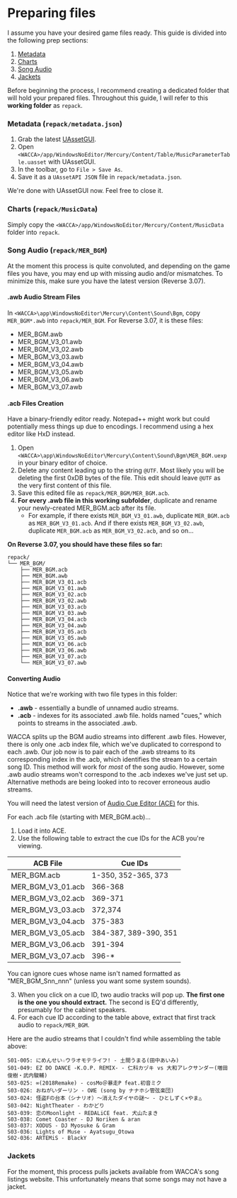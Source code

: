 # Preparing files
I assume you have your desired game files ready. This guide is divided into the following prep sections:

1. [Metadata](###Metadata)
2. [Charts](###Charts)
3. [Song Audio](###Song%20Audio)
4. [Jackets](###Jackets)

Before beginning the process, I recommend creating a dedicated folder that will hold your prepared files. Throughout this guide, I will refer to this **working folder** as `repack`.

### Metadata (`repack/metadata.json`)
1. Grab the latest [UAssetGUI](https://github.com/atenfyr/UAssetGUI).
2. Open `<WACCA>/app/WindowsNoEditor/Mercury/Content/Table/MusicParameterTable.uasset` with UAssetGUI.
3. In the toolbar, go to `File > Save As`.
4. Save it as a `UAssetAPI JSON` file in `repack/metadata.json`.

We're done with UAssetGUI now. Feel free to close it.

### Charts (`repack/MusicData`)
Simply copy the `<WACCA>/app/WindowsNoEditor/Mercury/Content/MusicData` folder into `repack`.

### Song Audio (`repack/MER_BGM`)
At the moment this process is quite convoluted, and depending on the game files you have, you may end up with missing audio and/or mismatches. To minimize this, make sure you have the latest version (Reverse 3.07).

#### .awb Audio Stream Files
In `<WACCA>\app\WindowsNoEditor\Mercury\Content\Sound\Bgm`, copy `MER_BGM*.awb` into `repack/MER_BGM`. For Reverse 3.07, it is these files:
- MER_BGM.awb
- MER_BGM_V3_01.awb
- MER_BGM_V3_02.awb
- MER_BGM_V3_03.awb
- MER_BGM_V3_04.awb
- MER_BGM_V3_05.awb
- MER_BGM_V3_06.awb
- MER_BGM_V3_07.awb

#### .acb Files Creation
Have a binary-friendly editor ready. Notepad++ might work but could potentially mess things up due to encodings. I recommend using a hex editor like HxD instead.

1. Open `<WACCA>\app\WindowsNoEditor\Mercury\Content\Sound\Bgm\MER_BGM.uexp` in your binary editor of choice.
2. Delete any content leading up to the string `@UTF`. Most likely you will be deleting the first 0xDB bytes of the file. This edit should leave `@UTF` as the very first content of this file.
3. Save this edited file as `repack/MER_BGM/MER_BGM.acb`.
4. **For every .awb file in this working subfolder**, duplicate and rename your newly-created MER_BGM.acb after its file.
	- For example, if there exists `MER_BGM_V3_01.awb`, duplicate `MER_BGM.acb` as `MER_BGM_V3_01.acb`. And if there exists `MER_BGM_V3_02.awb`, duplicate `MER_BGM.acb` as `MER_BGM_V3_02.acb`, and so on...

**On Reverse 3.07, you should have these files so far:**
```
repack/
└── MER_BGM/
    ├── MER_BGM.acb
    ├── MER_BGM.awb
    ├── MER_BGM_V3_01.acb
    ├── MER_BGM_V3_01.awb
    ├── MER_BGM_V3_02.acb
    ├── MER_BGM_V3_02.awb
    ├── MER_BGM_V3_03.acb
    ├── MER_BGM_V3_03.awb
    ├── MER_BGM_V3_04.acb
    ├── MER_BGM_V3_04.awb
    ├── MER_BGM_V3_05.acb
    ├── MER_BGM_V3_05.awb
    ├── MER_BGM_V3_06.acb
    ├── MER_BGM_V3_06.awb
    ├── MER_BGM_V3_07.acb
    └── MER_BGM_V3_07.awb
```

#### Converting Audio
Notice that we're working with two file types in this folder:
- **.awb** - essentially a bundle of unnamed audio streams.
- **.acb** - indexes for its associated .awb file. holds named "cues," which points to streams in the associated .awb.

WACCA splits up the BGM audio streams into different .awb files. However, there is only one .acb index file, which we've duplicated to correspond to each .awb. Our job now is to pair each of the .awb streams to its corresponding index in the .acb, which identifies the stream to a certain song ID. This method will work for *most* of the song audio. However, some .awb audio streams won't correspond to the .acb indexes we've just set up. Alternative methods are being looked into to recover erroneous audio streams.

You will need the latest version of [Audio Cue Editor (ACE)](https://github.com/LazyBone152/ACE) for this.

For each .acb file (starting with MER_BGM.acb)...
1. Load it into ACE.
2. Use the following table to extract the cue IDs for the ACB you're viewing.

| ACB File          | Cue IDs               |
|-------------------|-----------------------|
| MER_BGM.acb       | 1-350, 352-365, 373   |
| MER_BGM_V3_01.acb | 366-368               |
| MER_BGM_V3_02.acb | 369-371               |
| MER_BGM_V3_03.acb | 372,374               |
| MER_BGM_V3_04.acb | 375-383               |
| MER_BGM_V3_05.acb | 384-387, 389-390, 351 |
| MER_BGM_V3_06.acb | 391-394               |
| MER_BGM_V3_07.acb | 396-*                 |

You can ignore cues whose name isn't named formatted as "MER_BGM_Snn_nnn" (unless you want some system sounds).

3. When you click on a cue ID, two audio tracks will pop up. **The first one is the one you should extract.** The second is EQ'd differently, presumably for the cabinet speakers.
4. For each cue ID according to the table above, extract that first track audio to `repack/MER_BGM`.

Here are the audio streams that I couldn't find while assembling the table above:
```
S01-005: にめんせい☆ウラオモテライフ! - 土間うまる(田中あいみ)
S01-049: EZ DO DANCE -K.O.P. REMIX- - 仁科カヅキ vs 大和アレクサンダー(増田俊樹・武内駿輔)
S03-025: ∞(2018Remake) - cosMo＠暴走P feat.初音ミク
S03-026: おねがいダーリン - OИE (song by ナナホシ管弦楽団)
S03-024: 怪盗Fの台本（シナリオ）〜消えたダイヤの謎〜 - ひとしずく×やま△
S03-042: NightTheater - わかどり
S03-039: 恋のMoonlight - REDALiCE feat. 犬山たまき
S03-038: Comet Coaster - DJ Noriken & aran
S03-037: XODUS - DJ Myosuke & Gram
S03-036: Lights of Muse - Ayatsugu_Otowa
S02-036: ARTEMiS - BlackY
```

### Jackets
For the moment, this process pulls jackets available from WACCA's song listings website. This unfortunately means that some songs may not have a jacket.
